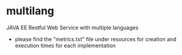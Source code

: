 # multilang
JAVA EE Restful Web Service with multiple languages

- please find the "metrics.txt" file under resources for creation and execution times for each implementation
